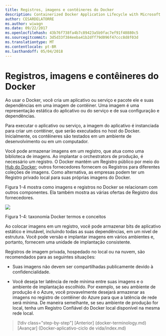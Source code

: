```yaml
---
title: Registros, imagens e contêineres do Docker
description: Containerized Docker Application Lifecycle with Microsoft Platform and Tools (Ciclo de vida de aplicativo do Docker em contêineres com a plataforma e as ferramentas da Microsoft)
author: CESARDELATORRE
ms.author: wiwagn
ms.date: 09/22/2017
ms.openlocfilehash: 43b76f738fa4b7c89423a5b9fac7ef91f40880c5
ms.sourcegitcommit: 3d5d33f384eeba41b2dff79d096f47ccc8d8f03d
ms.translationtype: MT
ms.contentlocale: pt-BR
ms.lasthandoff: 05/04/2018
---
```

# <a name="docker-containers-images-and-registries"></a>Registros, imagens e contêineres do Docker

Ao usar o Docker, você cria um aplicativo ou serviço e pacote ele e suas dependências em uma imagem de contêiner. Uma imagem é uma representação estática do aplicativo ou do serviço e de sua configuração e dependências.

Para executar o aplicativo ou serviço, a imagem do aplicativo é instanciada para criar um contêiner, que serão executados no host do Docker. Inicialmente, os contêineres são testados em um ambiente de desenvolvimento ou em um computador.

Você pode armazenar imagens em um registro, que atua como uma biblioteca de imagens. Ao implantar o orchestrators de produção, é necessário um registro. O Docker mantém um Registro público por meio do [Hub do Docker](https://hub.docker.com/); outros fornecedores fornecem os Registros para diferentes coleções de imagens. Como alternativa, as empresas podem ter um Registro privado local para suas próprias imagens do Docker.

Figura 1-4 mostra como imagens e registros no Docker se relacionam com outros componentes. Ela também mostra as várias ofertas de Registro dos fornecedores.

![](./media/image4.png)

Figura 1-4: taxonomia Docker termos e conceitos

Ao colocar imagens em um registro, você pode armazenar bits de aplicativo estático e imutável, incluindo todas as suas dependências, em um nível de estrutura. Você pode versão e implantar imagens em vários ambientes e, portanto, fornecem uma unidade de implantação consistente.

Registros de imagem privada, hospedado no local ou na nuvem, são recomendados para as seguintes situações:

-   Suas imagens não devem ser compartilhadas publicamente devido à confidencialidade.

-   Você deseja ter latência de rede mínima entre suas imagens e o ambiente de implantação escolhido. Por exemplo, se seu ambiente de produção é o Azure, você provavelmente desejará armazenar as imagens no registro de contêiner do Azure para que a latência de rede será mínima. De maneira semelhante, se seu ambiente de produção for local, tenha um Registro Confiável do Docker local disponível na mesma rede local.

>[!div class="step-by-step"]
[Anterior] (docker-terminology.md) [Avançar] (Docker-aplicativo-ciclo de vida/index.md)
